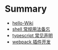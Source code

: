 # Summary
* [hello-Wiki](README.md)
* [shell 常规用法备忘](./shell/shell.md)
* [typescript 常见声明](./typescript/declare.md)
* [webpack 插件开发](./webpack/webpack-plugin.md)
